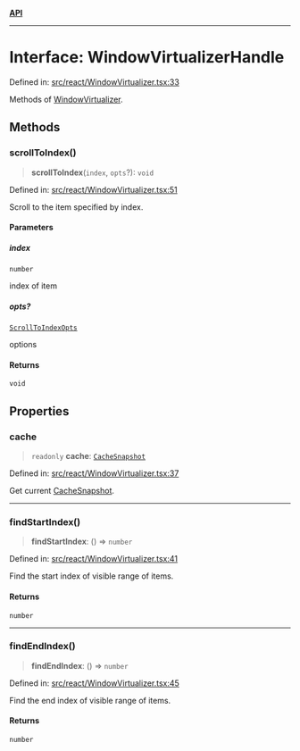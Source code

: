 [**API**](../../API.md)

***

# Interface: WindowVirtualizerHandle

Defined in: [src/react/WindowVirtualizer.tsx:33](https://github.com/inokawa/virtua/blob/41a33aaa191d1b7d2f2edf9ebdf280019e03fb14/src/react/WindowVirtualizer.tsx#L33)

Methods of [WindowVirtualizer](../functions/WindowVirtualizer.md).

## Methods

### scrollToIndex()

> **scrollToIndex**(`index`, `opts`?): `void`

Defined in: [src/react/WindowVirtualizer.tsx:51](https://github.com/inokawa/virtua/blob/41a33aaa191d1b7d2f2edf9ebdf280019e03fb14/src/react/WindowVirtualizer.tsx#L51)

Scroll to the item specified by index.

#### Parameters

##### index

`number`

index of item

##### opts?

[`ScrollToIndexOpts`](ScrollToIndexOpts.md)

options

#### Returns

`void`

## Properties

### cache

> `readonly` **cache**: [`CacheSnapshot`](CacheSnapshot.md)

Defined in: [src/react/WindowVirtualizer.tsx:37](https://github.com/inokawa/virtua/blob/41a33aaa191d1b7d2f2edf9ebdf280019e03fb14/src/react/WindowVirtualizer.tsx#L37)

Get current [CacheSnapshot](CacheSnapshot.md).

***

### findStartIndex()

> **findStartIndex**: () => `number`

Defined in: [src/react/WindowVirtualizer.tsx:41](https://github.com/inokawa/virtua/blob/41a33aaa191d1b7d2f2edf9ebdf280019e03fb14/src/react/WindowVirtualizer.tsx#L41)

Find the start index of visible range of items.

#### Returns

`number`

***

### findEndIndex()

> **findEndIndex**: () => `number`

Defined in: [src/react/WindowVirtualizer.tsx:45](https://github.com/inokawa/virtua/blob/41a33aaa191d1b7d2f2edf9ebdf280019e03fb14/src/react/WindowVirtualizer.tsx#L45)

Find the end index of visible range of items.

#### Returns

`number`
